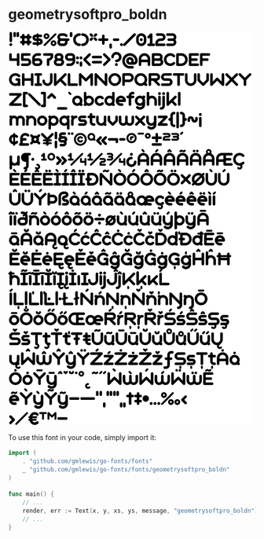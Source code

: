# geometrysoftpro_boldn

![geometrysoftpro_boldn](geometrysoftpro_boldn.png)

To use this font in your code, simply import it:

```go
import (
	. "github.com/gmlewis/go-fonts/fonts"
	_ "github.com/gmlewis/go-fonts/fonts/geometrysoftpro_boldn"
)

func main() {
	// ...
	render, err := Text(x, y, xs, ys, message, "geometrysoftpro_boldn"),
	// ...
}
```
